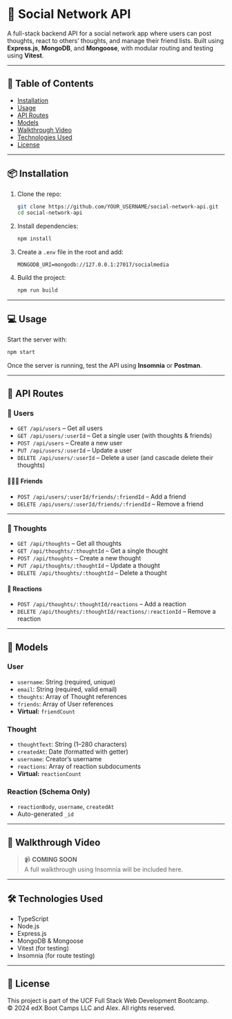 # 📡 Social Network API

A full-stack backend API for a social network app where users can post thoughts, react to others’ thoughts, and manage their friend lists. Built using **Express.js**, **MongoDB**, and **Mongoose**, with modular routing and testing using **Vitest**.

---

## 🚀 Table of Contents

- [Installation](#installation)
- [Usage](#usage)
- [API Routes](#api-routes)
- [Models](#models)
- [Walkthrough Video](#walkthrough-video)
- [Technologies Used](#technologies-used)
- [License](#license)

---

## 📦 Installation

1. Clone the repo:
   ```bash
   git clone https://github.com/YOUR_USERNAME/social-network-api.git
   cd social-network-api
   ```

2. Install dependencies:
   ```bash
   npm install
   ```

3. Create a `.env` file in the root and add:
   ```
   MONGODB_URI=mongodb://127.0.0.1:27017/socialmedia
   ```

4. Build the project:
   ```bash
   npm run build
   ```

---

## 💻 Usage

Start the server with:

```bash
npm start
```

Once the server is running, test the API using **Insomnia** or **Postman**.

---

## 📡 API Routes

### 🔹 Users
- `GET /api/users` – Get all users
- `GET /api/users/:userId` – Get a single user (with thoughts & friends)
- `POST /api/users` – Create a new user
- `PUT /api/users/:userId` – Update a user
- `DELETE /api/users/:userId` – Delete a user (and cascade delete their thoughts)

#### 🧑‍🤝‍🧑 Friends
- `POST /api/users/:userId/friends/:friendId` – Add a friend
- `DELETE /api/users/:userId/friends/:friendId` – Remove a friend

---

### 🔹 Thoughts
- `GET /api/thoughts` – Get all thoughts
- `GET /api/thoughts/:thoughtId` – Get a single thought
- `POST /api/thoughts` – Create a new thought
- `PUT /api/thoughts/:thoughtId` – Update a thought
- `DELETE /api/thoughts/:thoughtId` – Delete a thought

#### 💬 Reactions
- `POST /api/thoughts/:thoughtId/reactions` – Add a reaction
- `DELETE /api/thoughts/:thoughtId/reactions/:reactionId` – Remove a reaction

---

## 🧠 Models

### User
- `username`: String (required, unique)
- `email`: String (required, valid email)
- `thoughts`: Array of Thought references
- `friends`: Array of User references
- **Virtual:** `friendCount`

### Thought
- `thoughtText`: String (1–280 characters)
- `createdAt`: Date (formatted with getter)
- `username`: Creator’s username
- `reactions`: Array of reaction subdocuments
- **Virtual:** `reactionCount`

### Reaction (Schema Only)
- `reactionBody`, `username`, `createdAt`
- Auto-generated `_id`

---

## 🎥 Walkthrough Video

> 📹 **COMING SOON**  
> A full walkthrough using Insomnia will be included here.

---

## 🛠 Technologies Used

- TypeScript
- Node.js
- Express.js
- MongoDB & Mongoose
- Vitest (for testing)
- Insomnia (for route testing)

---

## 📜 License

This project is part of the UCF Full Stack Web Development Bootcamp.  
© 2024 edX Boot Camps LLC and Alex. All rights reserved.

